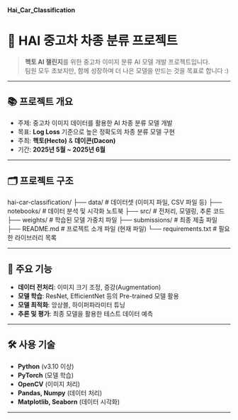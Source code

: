 #### Hai_Car_Classification

# 🚗 HAI 중고차 차종 분류 프로젝트

> **헥토 AI 챌린지**를 위한 중고차 이미지 분류 AI 모델 개발 프로젝트입니다.  
> 팀원 모두 초보지만, 함께 성장하며 더 나은 모델을 만드는 것을 목표로 합니다 :) 

---

## 📚 프로젝트 개요
- 주제: 중고차 이미지 데이터를 활용한 AI 차종 분류 모델 개발
- 목표: **Log Loss** 기준으로 높은 정확도의 차종 분류 모델 구현
- 주최: **헥토(Hecto)** & **데이콘(Dacon)**
- 기간: **2025년 5월 ~ 2025년 6월**

---

## 🗂️ 프로젝트 구조
hai-car-classification/
├── data/ # 데이터셋 (이미지 파일, CSV 파일 등)
├── notebooks/ # 데이터 분석 및 시각화 노트북
├── src/ # 전처리, 모델링, 추론 코드
├── weights/ # 학습된 모델 가중치 파일
├── submissions/ # 최종 제출 파일
├── README.md # 프로젝트 소개 파일 (현재 파일)
└── requirements.txt # 필요한 라이브러리 목록


---

## 🚀 주요 기능
- **데이터 전처리**: 이미지 크기 조정, 증강(Augmentation)  
- **모델 학습**: ResNet, EfficientNet 등의 Pre-trained 모델 활용  
- **모델 최적화**: 앙상블, 하이퍼파라미터 튜닝  
- **추론 및 평가**: 최종 모델을 활용한 테스트 데이터 예측  

---

## 🛠️ 사용 기술
- **Python** (v3.10 이상)
- **PyTorch** (모델 학습)
- **OpenCV** (이미지 처리)
- **Pandas, Numpy** (데이터 처리)
- **Matplotlib, Seaborn** (데이터 시각화)

---

